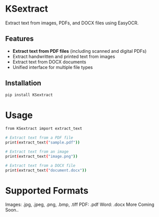 # KSextract

Extract text from images, PDFs, and DOCX files using EasyOCR.

## Features

- **Extract text from PDF files** (including scanned and digital PDFs)
- Extract handwritten and printed text from images
- Extract text from DOCX documents
- Unified interface for multiple file types

## Installation

```bash
pip install KSextract
```
# Usage

```bash
from KSextract import extract_text

# Extract text from a PDF file
print(extract_text("sample.pdf"))

# Extract text from an image
print(extract_text("image.png"))

# Extract text from a DOCX file
print(extract_text("document.docx"))
```
# Supported Formats

Images: .jpg, .jpeg, .png, .bmp, .tiff
PDF: .pdf
Word: .docx
More Coming Soon..
